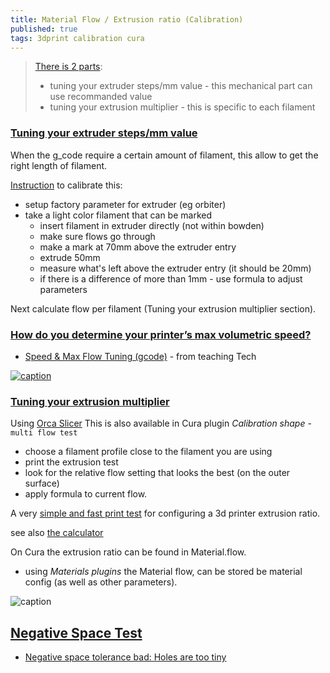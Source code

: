 ```yaml
---
title: Material Flow / Extrusion ratio (Calibration)
published: true
tags: 3dprint calibration cura
---
```

> [There is 2 parts](https://mattshub.com/blogs/blog/extruder-calibration):  
> - tuning your extruder steps/mm value - this mechanical part can use recommanded value  
> - tuning your extrusion multiplier - this is specific to each filament  

### [Tuning your extruder steps/mm value ](https://www.youtube.com/watch?v=W901s6zTwiw)

When the g_code require a certain amount of filament, this allow to get the right length of filament.

[Instruction](https://youtu.be/W901s6zTwiw?feature=shared&t=140) to calibrate this:

- setup factory parameter for extruder (eg orbiter)
- take a light color filament that can be marked
	- insert filament in extruder directly (not within bowden)
    - make sure flows go through
    - make a mark at 70mm above the extruder entry
    - extrude 50mm
    - measure what's left above the extruder entry (it should be 20mm)
    - if there is a difference of more than 1mm - use formula to adjust parameters 
    
Next calculate flow per filament (Tuning your extrusion multiplier section).

### [How do you determine your printer’s max volumetric speed?](https://klipper.discourse.group/t/how-do-you-calibrate-determine-your-printers-max-volumetric-speed/5553)

- [Speed & Max Flow Tuning (gcode)](https://teachingtechyt.github.io/calibration.html#speed) - from teaching Tech

[![caption](https://teachingtechyt.github.io/img/speeddiagram.jpg) ](https://teachingtechyt.github.io/calibration.html#speed)

### [Tuning your extrusion multiplier](https://youtu.be/W901s6zTwiw?feature=shared&t=382)

Using [Orca Slicer](https://github.com/SoftFever/OrcaSlicer/wiki/Calibration) 
This is also available in Cura plugin _Calibration shape_ - `multi flow test`

- choose a filament profile close to the filament you are using
- print the extrusion test
- look for the relative flow setting that looks the best (on the outer surface)
- apply formula to current flow.

A very [simple and fast print test](https://www.thingiverse.com/thing:1622868) for configuring a 3d printer extrusion ratio. 

see also [the calculator](https://docs.google.com/spreadsheets/d/11wnlCU2EVHg3Nl7GxisAegoGicogK_QTkMjRavwx0ME/edit#gid=0)

On Cura the extrusion ratio can be found in Material.flow.
- using _Materials plugins_ the Material flow, can be stored be material config (as well as other parameters).

![caption](https://cdn.thingiverse.com/renders/11/c2/95/b9/69/061304fbd5a1101cb5cfe3cc23979c49_preview_featured.jpg)

## [Negative Space Test](https://www.matterhackers.com/articles/top-ten-prints-to-calibrate-your-3d-printer)
- [Negative space tolerance bad: Holes are too tiny](https://www.reddit.com/r/FixMyPrint/comments/4acmp5/negative_space_tolerance_bad_holes_are_too_tiny/)
